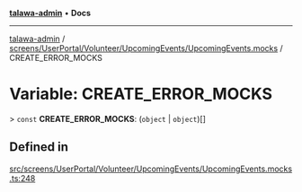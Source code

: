 [**talawa-admin**](../../../../../../README.md) • **Docs**

***

[talawa-admin](../../../../../../modules.md) / [screens/UserPortal/Volunteer/UpcomingEvents/UpcomingEvents.mocks](../README.md) / CREATE\_ERROR\_MOCKS

# Variable: CREATE\_ERROR\_MOCKS

\> `const` **CREATE\_ERROR\_MOCKS**: (`object` \| `object`)[]

## Defined in

[src/screens/UserPortal/Volunteer/UpcomingEvents/UpcomingEvents.mocks.ts:248](https://github.com/PalisadoesFoundation/talawa-admin/blob/4bef0939e3fab4672bfd3599312195b8557e01a3/src/screens/UserPortal/Volunteer/UpcomingEvents/UpcomingEvents.mocks.ts#L248)
